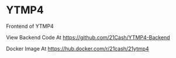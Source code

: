 # YTMP4

Frontend of YTMP4

View Backend Code At
https://github.com/21Cash/YTMP4-Backend

Docker Image At
https://hub.docker.com/r/21cash/21ytmp4


